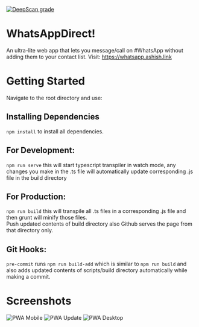 [![DeepScan grade](https://deepscan.io/api/teams/10012/projects/12697/branches/199343/badge/grade.svg)](https://deepscan.io/dashboard#view=project&tid=10012&pid=12697&bid=199343)

# WhatsAppDirect!
An ultra-lite web app that lets you message/call on #WhatsApp without adding them to your contact list.
Visit: https://whatsapp.ashish.link

# Getting Started

Navigate to the root directory and use: <br/>
## Installing Dependencies
`npm install` to install all dependencies.
## For Development:
`npm run serve` this will start typescript transpiler in watch mode, any changes you make in the .ts file will automatically update corresponding .js file in the build directory
## For Production:
`npm run build` this will transpile all .ts files in a corresponding .js file and then grunt will minify those files.<br/>
Push updated contents of build directory also Github serves the page from that directory only.
## Git Hooks:
`pre-commit` runs `npm run build-add` which is similar to `npm run build` and also adds updated contents of scripts/build directory automatically while making a commit.

# Screenshots

![PWA Mobile][PWA Mobile]
![PWA Update][PWA Update]
![PWA Desktop][PWA Desktop]


[PWA Mobile]: https://github.com/ashish-r/whatsapp-direct/blob/master/screenshots/Screenshot_20191011-042640.jpeg
[PWA Update]: https://github.com/ashish-r/whatsapp-direct/blob/master/screenshots/Screenshot_20191011-042616.jpeg
[PWA Desktop]: https://github.com/ashish-r/whatsapp-direct/blob/master/screenshots/Screenshot%20from%202019-10-11%2004-24-50.jpeg
